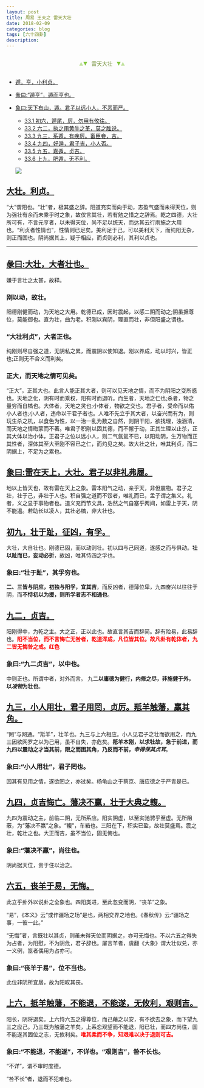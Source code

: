 ```yaml
---
layout: post
title: 周易 王夫之 雷天大壮
date: 2018-02-09
categories: blog
tags: [六十四卦]
description: 
---
```


<span id = "jump"></span>


<section style="margin: 0px auto; text-align: center;">
    <section class="xhr" style="width: 0px; height: 0px; border-left: 5px solid transparent; border-right: 5px solid transparent; border-bottom: 10px solid rgb(135, 201, 67); display: inline-block; opacity: 0.5; border-top-color: rgb(135, 201, 67);"></section>
    <section class="xhr" style="width: 0px; height: 0px; border-left: 5px solid transparent; border-right: 5px solid transparent; border-top: 10px solid rgb(135, 201, 67); display: inline-block; margin-left: -3px; border-bottom-color: rgb(135, 201, 67);"></section>
    <section style="
margin-left: 0.5em;
display: inline-block;">
        <p>
            <span style="color: rgb(118, 146, 60);">雷天大壮</span>
        </p>
    </section>
    <section class="xhr" style="margin-left: 0.5em; width: 0px; height: 0px; border-left: 5px solid transparent; border-right: 5px solid transparent; border-top: 10px solid rgb(135, 201, 67); display: inline-block; border-bottom-color: rgb(135, 201, 67);"></section>
    <section class="xhr" style="width: 0px; height: 0px; border-left: 5px solid transparent; border-right: 5px solid transparent; border-bottom: 10px solid rgb(135, 201, 67); display: inline-block; opacity: 0.5; margin-left: -3px; border-top-color: rgb(135, 201, 67);"></section>
</section>

- [遁。亨，小利贞。](#jump遁。亨)
- [彖曰:“遁亨”，遁而亨也。](#jump遁亨)
- [象曰:天下有山，遁。君子以远小人，不恶而严。](#jump天下有山)
  - [33.1 初六，遁尾，厉，勿用有攸往。](#jump遁尾)
  - [33.2 六二，执之用黄牛之革，莫之胜说。](#jump执之用黄牛之革)
  - [33.3 九三，系遁，有疾厉。畜臣妾，吉。](#jump系遁)
  - [33.4 九四，好遁，君子吉，小人否。](#jump好遁)
  - [33.5 九五，嘉遁，贞吉。](#jump嘉遁)
  - [33.6 上九，肥遁，无不利。](#jump肥遁)
  
  ![](http://www.guoyi360.com/uploads/allimg/130803/1-130P3200429392.jpg)
  
<span id = "jump大壮"></span>
## [大壮。利贞。](#jump)
“大”谓阳也。“壮”者，极其盛之辞。阳道充实而向于动，志盈气盛而未得天位，则为强壮有余而未乘乎时之象，故仅言其壮，若有勉之惜之之辞焉。乾之四德，大壮所可有，不言元亨者，以未得天位，尚不足以统天，而达其云行雨施之大用也。“利贞者性情也”，性情则已足矣。美利足于己，可以美利天下，而纯阳无杂，则正而固也。阴尚据其上，疑于相应，而贞则必利，其利以贞也。

----

<span id = "jump大者壮也"></span>
## [彖曰:大壮，大者壮也。](#jump)
嫌于言壮之太甚，故释。

### 刚以动，故壮。
阳德刚健而动，为天地之大用。乾德已成，因时震起，以感二阴而动之;阴虽据尊位，莫能御也。直为壮，曲为老。积刚以宾阴，理直而壮，非但阳盛之谓也。

### “大壮利贞”，大者正也。
纯刚则尽自强之道，无阴私之累，而震阴以使知退。刚以养成，动以时兴，皆正也;正则无不合义而利矣。

### 正大，而天地之情可见矣。
“正大”，正其大也。此言人能正其大者，则可以见天地之情，而不为阴阳之变所惑也。天地之化，阴有时而乘权，阳有时而退听。而生者，天地之仁也;杀者，物之量穷而自槁也。大体者，天地之灵也;小体者，物欲之交也。君子者，受命而以佑小人者也;小人者，违命以干君子者也。人唯不先立乎其大者，以奋兴而有为，则玩生杀之机，以食色为性，以一治一乱为数之自然，则阴干阳，欲找理，浊涵清，而天地之情晦蒙而不著。唯君子积刚以固其德，而不懈于动，正其生理以止杀，正其大体以治小体，正君子之位以远小人，则二气氤氲不已，以阳动阴，生万物而正其性者，深体其至大至刚不容已之仁，而灼见之矣。故大壮之壮，唯其利贞，而二阴据上，不足为之累也。


<span id = "jump雷在天上"></span>
## [象曰:雷在天上，大壮。君子以非礼弗履。](#jump)
地以上皆天也，故有雷在天上之象。雷本阳气之动，亲乎天，非但震物。君子之壮，壮于己，非壮于人也。积自强之道而不馁者，唯礼而已，孟子谓之集义。礼者，义之显于事物者也。道义充而节文具，浩然之气自塞乎两间，如雷上于天，阴不能遏。若助长以凌人，其壮必槁，非大壮也。


<span id = "jump壮于趾"></span>
## [初九，壮于趾，征凶，有孚。](#jump)
大壮，大自壮也。刚德已固，而以动则壮。初以四与己同道，遂感之而与俱动。**壮以趾而已，妄动必折**，故凶，唯其恃四之孚也。

### 象曰:“壮于趾”，其孚穷也。
**二、三皆与阴应，初独与阳孚，宜其吉**，而反凶者，德薄位卑，九四奋兴以往往于阴，而**不恃初以为援，则所孚者志不相通也**。

<span id = "jump贞吉"></span>
## [九二，贞吉。](#jump)
阳刚得中，为乾之主。大之正，正以此也。故直言其吉而辞简。辞有险易，此易辞也。<font color="#FF0000"><b>阳不当位，而不言悔亡无咎者，乾道浑成，凡位皆其位。故凡卦有乾体者，九二皆无悔咎之戒。红色</b></font>

### 象曰:“九二贞吉”，以中也。
中则正也。所谓中者，对外而言。
九二**以庸德为健行，内修之尽，非施健于外，以*凌物*为壮也**。

<span id = "jump小人用壮"></span>
## [九三，小人用壮，君子用罔，贞厉。羝羊触藩，羸其角。](#jump)
“罔”与网通。“羝羊”，壮羊也。九三与上六相应。小人见君子之壮而欲用之，而九三因欲网罗之以为己用，虽不自失，亦危矣。**羝羊本刚，以求牡故，急于前进，而九四以震动之才当其前，限之而困其角，乃反而不前，*幸得保其贞耳***。

### 象曰:“小人用壮”，君子罔也。
因其有见用之情，遂欲罔之，亦过矣。杨龟山之于蔡京、唐应德之于严青是已。

<span id = "jump贞吉悔亡"></span>
## [九四，贞吉悔亡。藩决不赢，壮于大典之輹。](#jump)
九四为震动之主，前临二阴，无所系应。阳实阴虚，以至实驰骋乎至虚。无所阻蔽，为“藩决不羸”之象。“輹"，车箱也。三阳在下，积实已盈，故壮莫盛焉。震之壮，乾壮之也。大正而吉，虽不当位，固无悔也。

### 象曰:“藩决不羸”，尚往也。
阴尚据天位，贵于住以治之。

<span id = "jump丧羊于易"></span>
## [六五，丧羊于易，无悔。](#jump)
此立乎卦外以说卦之全象也。四阳类进，至此忽变而阴，“丧羊”之象。


“易”，《本义》云“或作疆场之场”是也，两相交界之地也。《春秋传》云:“疆场之事，一彼一此。”


“无悔”者，言既壮以其贞，则虽未得天位而阴据之，亦可无悔也。不以六五之得失为占者，为阳慰，不为阴危，君子辞也。屡言羊者，虞翻《大象》谓大壮似兑，亦一义例，筮者偶用为占亦可。

### 象曰:“丧羊于易”，位不当也。
此位非阴所宜居，故为阳叹其丧。

<span id = "jump抵羊触藩"></span>
## [上六，抵羊触藩，不能退，不能遂，无攸利，艰则吉。](#jump)
阳长，阴将退矣。上六恃六五之得尊位，而己藉之以安，有不欲去之象，而下望九三之应己。乃三既为触藩之羊矣，上系恋观望而不能退，阳已壮，而四方尚往，固不能遂其固位之志，无攸利矣。<font color="#FF0000"><b>唯其柔而不争，知艰难以决于退则可吉。</b></font>

### 象曰:“不能退，不能遂”，不详也。“艰则吉”，咎不长也。
“不详”，谓不审时度德。

“咎不长”者，退而不犯难也。





